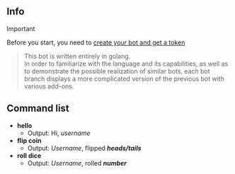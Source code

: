 ## Info
> [!IMPORTANT]
> Before you start, you need to [create your bot and get a token](https://www.ionos.com/digitalguide/server/know-how/creating-discord-bot/)

> This bot is written entirely in golang. \
> In order to familiarize with the language and its capabilities, as well as to demonstrate the possible realization of similar bots, each bot branch displays a more complicated version of the previous bot with various add-ons.

## Command list
* **hello** 
    - Output:  Hi, *username*
* **flip coin** 
    - Output:  *Username*, flipped ***heads/tails***
* **roll dice** 
    - Output: *Username*, rolled ***number***

